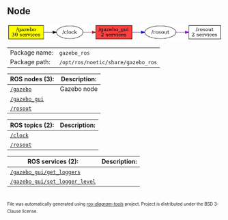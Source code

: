 <!--
File was automatically generated using 'ros-diagram-tools' project.
Project is distributed under the BSD 3-Clause license.
-->

## Node

[![/gazebo_gui](n__gazebo_gui.png "/gazebo_gui")](n__gazebo_gui.png)

|     |     |
| --- | --- |
| Package name: | `gazebo_ros` |
| Package path: | `/opt/ros/noetic/share/gazebo_ros` |

| ROS nodes (3): | Description: |
| -------------- | ------------ |
| [`/gazebo`](n__gazebo.html) | Gazebo node |
| [`/gazebo_gui`](n__gazebo_gui.html) |  |
| [`/rosout`](n__rosout.html) |  |

| ROS topics (2): | Description: |
| --------------- | ------------ |
| [`/clock`](t__clock.html) |  |
| [`/rosout`](t__rosout.html) |  |

| ROS services (2): | Description: |
| ----------------- | ------------ |
| [`/gazebo_gui/get_loggers`](s__gazebo_gui_get_loggers.html) |  |
| [`/gazebo_gui/set_logger_level`](s__gazebo_gui_set_logger_level.html) |  |


</br>
<font size="1">
File was automatically generated using <a href="https://github.com/anetczuk/ros-diagram-tools"><i>ros-diagram-tools</i></a> project.
Project is distributed under the BSD 3-Clause license.
</font>
